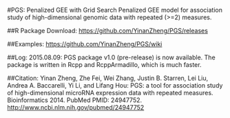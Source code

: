 #PGS: Penalized GEE with Grid Search
Penalized GEE model for association study of high-dimensional genomic data with repeated (>=2) measures. 

##R Package Download:
https://github.com/YinanZheng/PGS/releases

##Examples:
https://github.com/YinanZheng/PGS/wiki

##Log:
2015.08.09: PGS package v1.0 (pre-release) is now available. The package is written in Rcpp and RcppArmadillo, which is much faster.

##Citation:
Yinan Zheng, Zhe Fei, Wei Zhang, Justin B. Starren, Lei Liu, Andrea A. Baccarelli,
Yi Li, and Lifang Hou: PGS: a tool for association study of high-dimensional microRNA expression data with repeated measures. Bioinformatics 2014. PubMed PMID: 24947752.
http://www.ncbi.nlm.nih.gov/pubmed/24947752



